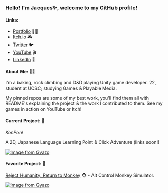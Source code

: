 ### Hello! I'm Jacques✨, welcome to my GitHub profile!

#### **Links:**
- [Portfolio](https://sites.google.com/view/jacquesvisserjnr) 🧑‍💻 
- [Itch.io](https://jacquesjnr.itch.io) 🎮 
- [Twitter](https://twitter.com/JacquesVJr)  🐦 
- [YouTube](https://www.youtube.com/channel/UC4c3NKjS2vlJP4EkRqbB-jQ) 🎬
- [LinkedIn](https://www.linkedin.com/in/jacques-visser-b09786154/) 💼 

#### **About Me:** 🏳️‍🌈

I'm a baking, rock climbing and D&D playing Unity game developer. 22, student at UCSC; studying Games & Playable Media.

My pinned repos are some of my best work, you'll find them all with README's explaining the project & the work I contributed to them. See my games in action on YouTube or Itch!

#### **Current Project:** 🚧
*KonPon!* 

A 2D, Japanese Language Learning Point & Click Adventure (links soon!)


[![Image from Gyazo](https://i.gyazo.com/d3292582436bf43336ac408b814d9938.png)](https://gyazo.com/d3292582436bf43336ac408b814d9938)

#### **Favorite Project:** 🙌
[Reject Humanity: Return to Monkey](https://github.com/JacquesJnr/GAME-202-Reject-Humanity ) 🐵 - Alt Control Monkey Simulator.


[![Image from Gyazo](https://i.gyazo.com/fcfb23c39c786dcc1df90e17609c68b2.png)](https://gyazo.com/fcfb23c39c786dcc1df90e17609c68b2)
